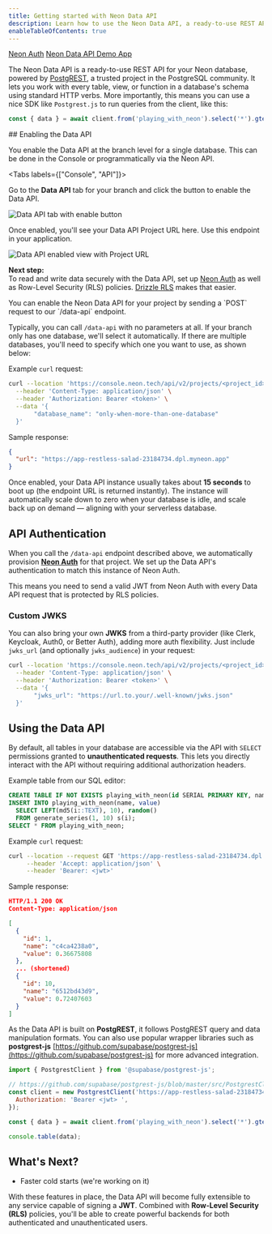 ```yaml
---
title: Getting started with Neon Data API
description: Learn how to use the Neon Data API, a ready-to-use REST API built on top of your Neon database
enableTableOfContents: true
---
```


<PrivatePreview />

<InfoBlock>
  <DocsList title="Related docs" theme="docs">
    <a href="/docs/guides/neon-auth">Neon Auth</a>
  </DocsList>
  <DocsList title="Demo app" theme="repo">
    <a href="https://github.com/neondatabase-labs/neon-data-api-neon-auth">Neon Data API Demo App</a>
  </DocsList>
</InfoBlock>

The Neon Data API is a ready-to-use REST API for your Neon database, powered by [PostgREST](https://docs.postgrest.org/en/v13/), a trusted project in the PostgreSQL community. It lets you work with every table, view, or function in a database's schema using standard HTTP verbs. More importantly, this means you can use a nice SDK like `Postgrest.js` to run queries from the client, like this:

```javascript
const { data } = await client.from('playing_with_neon').select('*').gte('value', 0.5);
```

<Steps>
## Enabling the Data API

You enable the Data API at the branch level for a single database. This can be done in the Console or programmatically via the Neon API.

<Tabs labels={["Console", "API"]}>
<TabItem>

Go to the **Data API** tab for your branch and click the button to enable the Data API.

![Data API tab with enable button](/docs/data-api/data-api-tab.png)

Once enabled, you'll see your Data API Project URL here. Use this endpoint in your application.

![Data API enabled view with Project URL](/docs/data-api/data-api-enabled.png)

**Next step:**  
To read and write data securely with the Data API, set up [Neon Auth](/docs/guides/neon-auth) as well as Row-Level Security (RLS) policies. [Drizzle RLS](/docs/guides/neon-rls-drizzle) makes that easier.

</TabItem>

<TabItem>
You can enable the Neon Data API for your project by sending a `POST` request to our `/data-api` endpoint.

Typically, you can call `/data-api` with no parameters at all. If your branch only has one database, we'll select it automatically. If there are multiple databases, you'll need to specify which one you want to use, as shown below:

Example `curl` request:

```bash
curl --location 'https://console.neon.tech/api/v2/projects/<project_id>/branches/<branch_id>/data-api' \
  --header 'Content-Type: application/json' \
  --header 'Authorization: Bearer <token>' \
  --data '{
       "database_name": "only-when-more-than-one-database"
  }'
```

Sample response:

```json
{
  "url": "https://app-restless-salad-23184734.dpl.myneon.app"
}
```

</TabItem>
</Tabs>

Once enabled, your Data API instance usually takes about **15 seconds** to boot up (the endpoint URL is returned instantly). The instance will automatically scale down to zero when your database is idle, and scale back up on demand — aligning with your serverless database.

## API Authentication

When you call the `/data-api` endpoint described above, we automatically provision [**Neon Auth**](/docs/guides/neon-auth) for that project. We set up the Data API's authentication to match this instance of Neon Auth.

This means you need to send a valid JWT from Neon Auth with every Data API request that is protected by RLS policies.

### Custom JWKS

You can also bring your own **JWKS** from a third-party provider (like Clerk, Keycloak, Auth0, or Better Auth), adding more auth flexibility. Just include `jwks_url` (and optionally `jwks_audience`) in your request:

```bash
curl --location 'https://console.neon.tech/api/v2/projects/<project_id>/branches/<branch_id>/data-api' \
  --header 'Content-Type: application/json' \
  --header 'Authorization: Bearer <token>' \
  --data '{
       "jwks_url": "https://url.to.your/.well-known/jwks.json"
  }'
```

## Using the Data API

By default, all tables in your database are accessible via the API with `SELECT` permissions granted to **unauthenticated requests**. This lets you directly interact with the API without requiring additional authorization headers.

Example table from our SQL editor:

```sql
CREATE TABLE IF NOT EXISTS playing_with_neon(id SERIAL PRIMARY KEY, name TEXT NOT NULL, value REAL);
INSERT INTO playing_with_neon(name, value)
  SELECT LEFT(md5(i::TEXT), 10), random()
  FROM generate_series(1, 10) s(i);
SELECT * FROM playing_with_neon;
```

Example `curl` request:

```bash
curl --location --request GET 'https://app-restless-salad-23184734.dpl.myneon.app/playing_with_neon' \
     --header 'Accept: application/json' \
     --header 'Bearer: <jwt>'
```

Sample response:

```json
HTTP/1.1 200 OK
Content-Type: application/json

[
  {
    "id": 1,
    "name": "c4ca4238a0",
    "value": 0.36675808
  },
  ... (shortened)
  {
    "id": 10,
    "name": "6512bd43d9",
    "value": 0.72407603
  }
]

```

As the Data API is built on **PostgREST**, it follows PostgREST query and data manipulation formats. You can also use popular wrapper libraries such as **postgrest-js** [https://github.com/supabase/postgrest-js](https://github.com/supabase/postgrest-js) for more advanced integration.

```javascript
import { PostgrestClient } from '@supabase/postgrest-js';

// https://github.com/supabase/postgrest-js/blob/master/src/PostgrestClient.ts#L41
const client = new PostgrestClient('https://app-restless-salad-23184734.dpl.myneon.app', {
  Authorization: 'Bearer <jwt> ',
});

const { data } = await client.from('playing_with_neon').select('*').gte('value', 0.5);

console.table(data);
```

</Steps>

## What's Next?

- Faster cold starts (we're working on it)

With these features in place, the Data API will become fully extensible to any service capable of signing a **JWT**. Combined with **Row-Level Security (RLS)** policies, you'll be able to create powerful backends for both authenticated and unauthenticated users.
